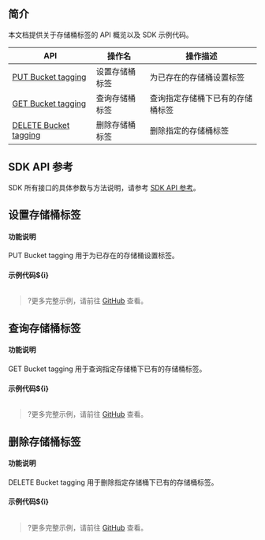 ## 简介

本文档提供关于存储桶标签的 API 概览以及 SDK 示例代码。

| API                                                          | 操作名         | 操作描述                         |
| ------------------------------------------------------------ | -------------- | -------------------------------- |
| [PUT Bucket tagging](https://cloud.tencent.com/document/product/436/34838) | 设置存储桶标签 | 为已存在的存储桶设置标签         |
| [GET Bucket tagging](https://cloud.tencent.com/document/product/436/34837) | 查询存储桶标签 | 查询指定存储桶下已有的存储桶标签 |
| [DELETE Bucket tagging](https://cloud.tencent.com/document/product/436/34836) | 删除存储桶标签 | 删除指定的存储桶标签             |

## SDK API 参考

SDK 所有接口的具体参数与方法说明，请参考 [SDK API 参考](cssg://api-doc)。

## 设置存储桶标签

#### 功能说明

PUT Bucket tagging 用于为已存在的存储桶设置标签。

#### 示例代码${i}

[//]: # (.cssg-snippet-put-bucket-tagging)
```
```

>?更多完整示例，请前往 [GitHub](cssg://code-example/put-bucket-tagging) 查看。

## 查询存储桶标签

#### 功能说明

GET Bucket tagging 用于查询指定存储桶下已有的存储桶标签。

#### 示例代码${i}

[//]: # (.cssg-snippet-get-bucket-tagging)
```
```

>?更多完整示例，请前往 [GitHub](cssg://code-example/get-bucket-tagging) 查看。

## 删除存储桶标签

#### 功能说明

DELETE Bucket tagging 用于删除指定存储桶下已有的存储桶标签。

#### 示例代码${i}

[//]: # (.cssg-snippet-delete-bucket-tagging)
```
```

>?更多完整示例，请前往 [GitHub](cssg://code-example/delete-bucket-tagging) 查看。
